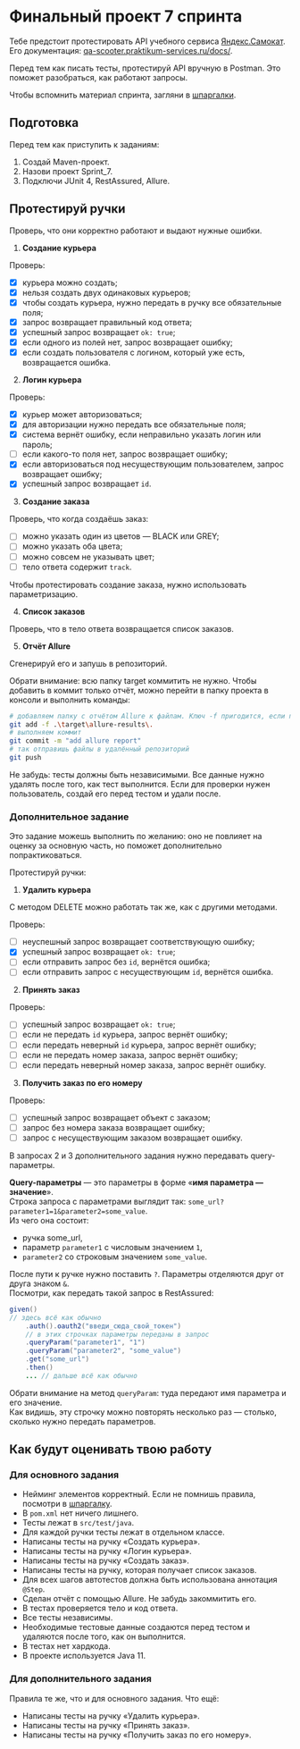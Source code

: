 # Финальный проект 7 спринта
Тебе предстоит протестировать API учебного сервиса [Яндекс.Самокат](https://qa-scooter.praktikum-services.ru/). Его документация: [qa-scooter.praktikum-services.ru/docs/]().

Перед тем как писать тесты, протестируй API вручную в Postman. Это поможет разобраться, как работают запросы.

Чтобы вспомнить материал спринта, загляни в [шпаргалки](https://praktikum.notion.site/API-9229b699ce7041e38a4f03ea7a777e81).

## Подготовка
Перед тем как приступить к заданиям:
1. Создай Maven-проект.
2. Назови проект Sprint_7.
3. Подключи JUnit 4, RestAssured, Allure.

## Протестируй ручки
Проверь, что они корректно работают и выдают нужные ошибки.
1. **Создание курьера**

Проверь:
- [x] курьера можно создать;
- [x] нельзя создать двух одинаковых курьеров;
- [x] чтобы создать курьера, нужно передать в ручку все обязательные поля;
- [x] запрос возвращает правильный код ответа;
- [x] успешный запрос возвращает `ok: true`;
- [x] если одного из полей нет, запрос возвращает ошибку;
- [x] если создать пользователя с логином, который уже есть, возвращается ошибка.

2. **Логин курьера**

Проверь:
- [x] курьер может авторизоваться;
- [x] для авторизации нужно передать все обязательные поля;
- [x] система вернёт ошибку, если неправильно указать логин или пароль;
- [ ] если какого-то поля нет, запрос возвращает ошибку;
- [x] если авторизоваться под несуществующим пользователем, запрос возвращает ошибку;
- [x] успешный запрос возвращает `id`.

3. **Создание заказа**

Проверь, что когда создаёшь заказ:
- [ ] можно указать один из цветов — BLACK или GREY;
- [ ] можно указать оба цвета;
- [ ] можно совсем не указывать цвет;
- [ ] тело ответа содержит `track`.

Чтобы протестировать создание заказа, нужно использовать параметризацию.

4. **Список заказов**

Проверь, что в тело ответа возвращается список заказов.

5. **Отчёт Allure**

Сгенерируй его и запушь в репозиторий.

Обрати внимание: всю папку target коммитить не нужно. Чтобы добавить в коммит только отчёт, можно перейти в папку проекта в консоли и выполнить команды:
```BASH
# добавляем папку с отчётом Allure к файлам. Ключ -f пригодится, если папка target указана в .gitignore
git add -f .\target\allure-results\.
# выполняем коммит
git commit -m "add allure report"
# так отправишь файлы в удалённый репозиторий
git push
```
Не забудь: тесты должны быть независимыми. Все данные нужно удалять после того, как тест выполнится. Если для проверки нужен пользователь, создай его перед тестом и удали после.

### **Дополнительное задание**
Это задание можешь выполнить по желанию: оно не повлияет на оценку за основную часть, но поможет дополнительно попрактиковаться.

Протестируй ручки:
1. **Удалить курьера**

С методом DELETE можно работать так же, как с другими методами.

Проверь:
- [ ] неуспешный запрос возвращает соответствующую ошибку;
- [x] успешный запрос возвращает `ok: true`;
- [ ] если отправить запрос без `id`, вернётся ошибка;
- [ ] если отправить запрос с несуществующим `id`, вернётся ошибка.

2. **Принять заказ**

Проверь:
- [ ] успешный запрос возвращает `ok: true`;
- [ ] если не передать `id` курьера, запрос вернёт ошибку;
- [ ] если передать неверный `id` курьера, запрос вернёт ошибку;
- [ ] если не передать номер заказа, запрос вернёт ошибку;
- [ ] если передать неверный номер заказа, запрос вернёт ошибку.

3. **Получить заказ по его номеру**

Проверь:
- [ ] успешный запрос возвращает объект с заказом;
- [ ] запрос без номера заказа возвращает ошибку;
- [ ] запрос с несуществующим заказом возвращает ошибку.

В запросах 2 и 3 дополнительного задания нужно передавать query-параметры.

**Query-параметры** — это параметры в форме «**имя параметра — значение**».\
Строка запроса с параметрами выглядит так: `some_url?parameter1=1&parameter2=some_value`.\
Из чего она состоит:
* ручка some_url,
* параметр `parameter1` с числовым значением `1`,
* `parameter2` со строковым значением `some_value`.

После пути к ручке нужно поставить `?`. Параметры отделяются друг от друга знаком `&`.\
Посмотри, как передать такой запрос в RestAssured:
```JAVA
given()
// здесь всё как обычно
    .auth().oauth2("введи_сюда_свой_токен")
    // в этих строчках параметры переданы в запрос
    .queryParam("parameter1", "1")
    .queryParam("parameter2", "some_value")
    .get("some_url")
    .then() 
    ... // дальше всё как обычно
```
Обрати внимание на метод `queryParam`: туда передают имя параметра и его значение.\
Как видишь, эту строчку можно повторять несколько раз — столько, сколько нужно передать параметров.

## Как будут оценивать твою работу
### Для основного задания
* Нейминг элементов корректный. Если не помнишь правила, посмотри в [шпаргалку](https://code.s3.yandex.net/qa-automation-engineer/java/cheatsheets/paid-track/sprint2/namingRules.pdf).
* В `pom.xml` нет ничего лишнего.
* Тесты лежат в `src/test/java`.
* Для каждой ручки тесты лежат в отдельном классе.
* Написаны тесты на ручку «Создать курьера».
* Написаны тесты на ручку «Логин курьера».
* Написаны тесты на ручку «Создать заказ».
* Написаны тесты на ручку, которая получает список заказов.
* Для всех шагов автотестов должна быть использована аннотация `@Step`.
* Сделан отчёт с помощью Allure. Не забудь закоммитить его.
* В тестах проверяется тело и код ответа.
* Все тесты независимы.
* Необходимые тестовые данные создаются перед тестом и удаляются после того, как он выполнится.
* В тестах нет хардкода.
* В проекте используется Java 11.
### Для дополнительного задания
Правила те же, что и для основного задания. Что ещё:
* Написаны тесты на ручку «Удалить курьера».
* Написаны тесты на ручку «Принять заказ».
* Написаны тесты на ручку «Получить заказ по его номеру».
